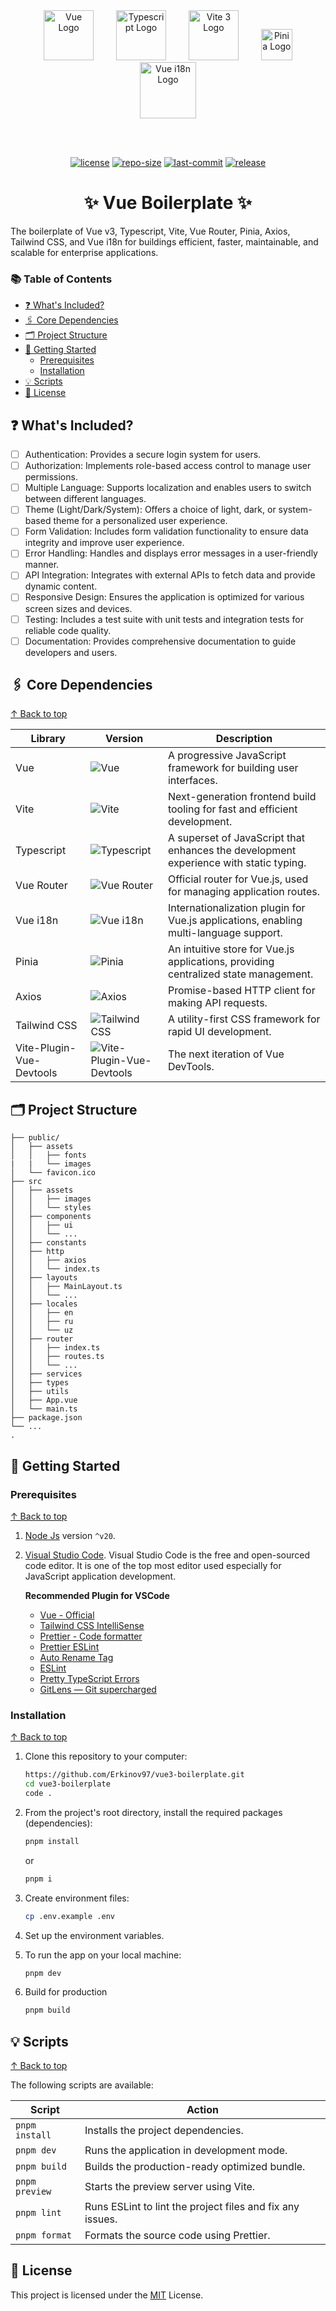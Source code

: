 <div align="center">
<a href="https://vuejs.org/" target="blank" style="margin: 0 1rem;"><img src="https://router.vuejs.org/logo.svg" width="80" alt="Vue Logo" /></a>
<a href="https://www.typescriptlang.org/" target="blank" style="margin: 0 1rem;"><img src="https://upload.wikimedia.org/wikipedia/commons/thumb/4/4c/Typescript_logo_2020.svg/1024px-Typescript_logo_2020.svg.png?20210506173343" width="80" alt="Typescript Logo" /></a>
<a href="https://vitejs.dev/" target="blank" style="margin: 0 1rem;"><img src="https://vitejs.dev/logo.svg" width="80" alt="Vite 3 Logo" /></a>
<a href="https://pinia.vuejs.org/" target="blank" style="margin: 0 1rem;"><img src="https://pinia.vuejs.org/logo.svg" width="50" alt="Pinia Logo" /></a>
<a href="https://vue-i18n.intlify.dev/" target="blank" style="margin: 0 1rem;"><img src="https://vue-i18n.intlify.dev/vue-i18n-logo.svg" width="90" alt="Vue i18n Logo" /></a>

<br><br>

[![license](https://img.shields.io/github/license/Erkinov97/vue3-boilerplate)](LICENSE)
[![repo-size](https://img.shields.io/github/repo-size/Erkinov97/vue3-boilerplate)](repo-size)
[![last-commit](https://img.shields.io/github/last-commit/Erkinov97/vue3-boilerplate)](last-commit)
[![release](https://img.shields.io/github/release/Erkinov97/vue3-boilerplate)](release)

<h1>✨ Vue Boilerplate ✨</h1>
</div>

The boilerplate of Vue v3, Typescript, Vite, Vue Router, Pinia, Axios, Tailwind CSS, and Vue i18n for buildings efficient, faster, maintainable, and scalable for enterprise applications.

### 📚 Table of Contents

- [❓ What's Included?](#-whats-included)
- [🖇️ Core Dependencies](#️-core-dependencies)
- [🗂️ Project Structure](#️-project-structure)
- [🚀 Getting Started](#-getting-started)
  - [Prerequisites](#prerequisites)
  - [Installation](#installation)
- [💡 Scripts](#-scripts)
- [📝 License](#-license)

## ❓ What's Included?

- [ ] Authentication: Provides a secure login system for users.
- [ ] Authorization: Implements role-based access control to manage user permissions.
- [ ] Multiple Language: Supports localization and enables users to switch between different languages.
- [ ] Theme (Light/Dark/System): Offers a choice of light, dark, or system-based theme for a personalized user experience.
- [ ] Form Validation: Includes form validation functionality to ensure data integrity and improve user experience.
- [ ] Error Handling: Handles and displays error messages in a user-friendly manner.
- [ ] API Integration: Integrates with external APIs to fetch data and provide dynamic content.
- [ ] Responsive Design: Ensures the application is optimized for various screen sizes and devices.
- [ ] Testing: Includes a test suite with unit tests and integration tests for reliable code quality.
- [ ] Documentation: Provides comprehensive documentation to guide developers and users.

## 🖇️ Core Dependencies

[&#8593; Back to top](#-table-of-contents)

| Library      | Version                                                                 | Description                                                                                        |
| ------------ | ----------------------------------------------------------------------- | -------------------------------------------------------------------------------------------------- |
| Vue          | ![Vue](https://img.shields.io/badge/%5E3.4.21-blue.svg)                 | A progressive JavaScript framework for building user interfaces.                                   |
| Vite         | ![Vite](https://img.shields.io/badge/%5E^5.2.0-blue.svg)                | Next-generation frontend build tooling for fast and efficient development.                         |
| Typescript   | ![Typescript](https://img.shields.io/badge/%5E^5.2.2-blue.svg)           | A superset of JavaScript that enhances the development experience with static typing.              |
| Vue Router   | ![Vue Router](https://img.shields.io/badge/%5E^4.3.0-blue.svg)           | Official router for Vue.js, used for managing application routes.                                  |
| Vue i18n     | ![Vue i18n](https://img.shields.io/badge/%5E9.13.1-blue.svg)            | Internationalization plugin for Vue.js applications, enabling multi-language support.              |
| Pinia        | ![Pinia](https://img.shields.io/badge/%5E2.1.7-blue.svg)                | An intuitive store for Vue.js applications, providing centralized state management.                |
| Axios        | ![Axios](https://img.shields.io/badge/%5E1.6.8-blue.svg)                | Promise-based HTTP client for making API requests.                                                 |
| Tailwind CSS | ![Tailwind CSS](https://img.shields.io/badge/%5E3.4.3-blue.svg)         | A utility-first CSS framework for rapid UI development.
| Vite-Plugin-Vue-Devtools | ![ Vite-Plugin-Vue-Devtools](https://img.shields.io/badge/%5E3.4.3-blue.svg)         | The next iteration of Vue DevTools.                                     |

## 🗂️ Project Structure

```
├── public/
│   ├── assets
│   │   ├── fonts
|   |   └── images
│   └── favicon.ico
├── src
│   ├── assets
│   │   ├── images
│   │   └── styles
│   ├── components
│   │   ├── ui
│   │   └── ...
│   ├── constants
│   ├── http
│   │   ├── axios
│   │   └── index.ts
│   ├── layouts
│   │   ├── MainLayout.ts
│   │   └── ...
│   ├── locales
│   │   ├── en
│   │   ├── ru
│   │   └── uz
│   ├── router
│   │   ├── index.ts
│   │   ├── routes.ts
│   │   └── ...
│   ├── services
│   ├── types
│   ├── utils
│   ├── App.vue
│   └── main.ts
├── package.json
└── ...
.
```

## 🚀 Getting Started

### Prerequisites

[&#8593; Back to top](#-table-of-contents)

1. [Node Js](https://nodejs.org/en/) version `^v20`.
2. [Visual Studio Code](https://code.visualstudio.com/download). Visual Studio Code is the free and open-sourced code editor. It is one of the top most editor used especially for JavaScript application development.

   **Recommended Plugin for VSCode**

   - [Vue - Official](https://marketplace.visualstudio.com/items?itemName=Vue.volar)
   - [Tailwind CSS IntelliSense](https://marketplace.visualstudio.com/items?itemName=bradlc.vscode-tailwindcss)
   - [Prettier - Code formatter](https://marketplace.visualstudio.com/items?itemName=esbenp.prettier-vscode)
   - [Prettier ESLint](https://marketplace.visualstudio.com/items?itemName=rvest.vs-code-prettier-eslint)
   - [Auto Rename Tag](https://marketplace.visualstudio.com/items?itemName=formulahendry.auto-rename-tag)
   - [ESLint](https://marketplace.visualstudio.com/items?itemName=dbaeumer.vscode-eslint)
   - [Pretty TypeScript Errors](https://marketplace.visualstudio.com/items?itemName=yoavbls.pretty-ts-errors)
   - [GitLens — Git supercharged](https://marketplace.visualstudio.com/items?itemName=eamodio.gitlens)

### Installation

[&#8593; Back to top](#-table-of-contents)

1.  Clone this repository to your computer:

    ```sh
    https://github.com/Erkinov97/vue3-boilerplate.git
    cd vue3-boilerplate
    code .
    ```

2.  From the project's root directory, install the required packages (dependencies):

    ```sh
    pnpm install
    ```
    or
    ```sh
    pnpm i
    ```

3.  Create environment files:

    ```sh
    cp .env.example .env
    ```

4.  Set up the environment variables.

5.  To run the app on your local machine:

    ```sh
    pnpm dev
    ```

7.  Build for production

    ```sh
    pnpm build
    ```


## 💡 Scripts

[&#8593; Back to top](#-table-of-contents)

The following scripts are available:

| Script         | Action                                                    |
| -------------- | --------------------------------------------------------- |
| `pnpm install` | Installs the project dependencies.                        |
| `pnpm dev`     | Runs the application in development mode.                 |
| `pnpm build`   | Builds the production-ready optimized bundle.             |
| `pnpm preview` | Starts the preview server using Vite.                     |
| `pnpm lint`    | Runs ESLint to lint the project files and fix any issues. |
| `pnpm format`  | Formats the source code using Prettier.                   |

## 📝 License

This project is licensed under the [MIT](./LICENSE) License.
